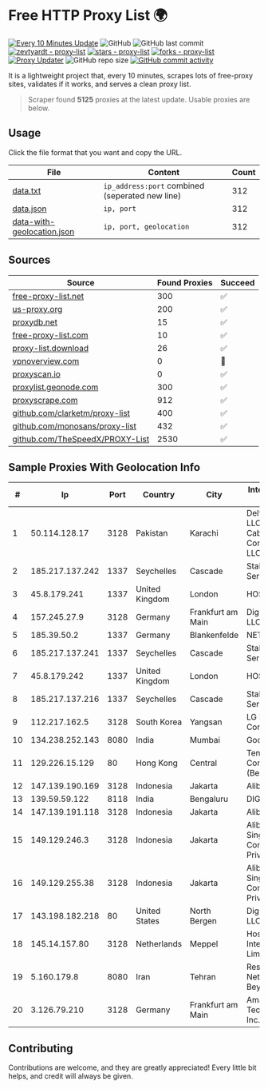 
# Free HTTP Proxy List 🌍

[![Every 10 Minutes Update](https://github.com/mertguvencli/http-proxy-list/actions/workflows/main.yml/badge.svg?branch=main)](https://github.com/mertguvencli/http-proxy-list/actions/workflows/main.yml)
![GitHub](https://img.shields.io/github/license/mertguvencli/http-proxy-list)
![GitHub last commit](https://img.shields.io/github/last-commit/mertguvencli/http-proxy-list)
[![zevtyardt - proxy-list](https://img.shields.io/static/v1?label=zevtyardt&message=proxy-list&color=blue&logo=github)](https://github.com/zevtyardt/proxy-list "Go to GitHub repo")
[![stars - proxy-list](https://img.shields.io/github/stars/zevtyardt/proxy-list?style=social)](https://github.com/zevtyardt/proxy-list)
[![forks - proxy-list](https://img.shields.io/github/forks/zevtyardt/proxy-list?style=social)](https://github.com/zevtyardt/proxy-list)
[![Proxy Updater](https://github.com/zevtyardt/proxy-list/workflows/Proxy%20Updater/badge.svg)](https://github.com/zevtyardt/proxy-list/actions?query=workflow:"Proxy+Updater")
![GitHub repo size](https://img.shields.io/github/repo-size/zevtyardt/proxy-list)
[![GitHub commit activity](https://img.shields.io/github/commit-activity/m/zevtyardt/proxy-list?logo=commits)](https://github.com/zevtyardt/proxy-list/commits/main)

It is a lightweight project that, every 10 minutes, scrapes lots of free-proxy sites, validates if it works, and serves a clean proxy list.

> Scraper found **5125** proxies at the latest update. Usable proxies are below.

## Usage

Click the file format that you want and copy the URL.

|File|Content|Count|
|----|-------|-----|
|[data.txt](https://raw.githubusercontent.com/mertguvencli/http-proxy-list/main/proxy-list/data.txt)|`ip_address:port` combined (seperated new line)|312|
|[data.json](https://raw.githubusercontent.com/mertguvencli/http-proxy-list/main/proxy-list/data.json)|`ip, port`|312|
|[data-with-geolocation.json](https://raw.githubusercontent.com/mertguvencli/http-proxy-list/main/proxy-list/data-with-geolocation.json)|`ip, port, geolocation`|312|

## Sources

|Source|Found Proxies|Succeed|
|------|-------------|-------|
|[free-proxy-list.net](https://free-proxy-list.net)|300|✅|
|[us-proxy.org](https://www.us-proxy.org)|200|✅|
|[proxydb.net](http://proxydb.net)|15|✅|
|[free-proxy-list.com](https://free-proxy-list.com/?page=&port=&type%5B%5D=http&type%5B%5D=https&up_time=0&search=Search)|10|✅|
|[proxy-list.download](https://www.proxy-list.download/HTTP)|26|✅|
|[vpnoverview.com](https://vpnoverview.com/privacy/anonymous-browsing/free-proxy-servers)|0|🚫|
|[proxyscan.io](https://www.proxyscan.io)|0|✅|
|[proxylist.geonode.com](https://proxylist.geonode.com/api/proxy-list?limit=300&page=1&sort_by=lastChecked&sort_type=desc&protocols=http,https)|300|✅|
|[proxyscrape.com](https://api.proxyscrape.com/v2/?request=displayproxies&protocol=http&timeout=10000&country=all&ssl=all&anonymity=all)|912|✅|
|[github.com/clarketm/proxy-list](https://raw.githubusercontent.com/clarketm/proxy-list/master/proxy-list-raw.txt)|400|✅|
|[github.com/monosans/proxy-list](https://raw.githubusercontent.com/monosans/proxy-list/main/proxies/http.txt)|432|✅|
|[github.com/TheSpeedX/PROXY-List](https://raw.githubusercontent.com/TheSpeedX/PROXY-List/master/http.txt)|2530|✅|


## Sample Proxies With Geolocation Info

|#|Ip|Port|Country|City|Internet Service Provider|
|-|--|----|-------|----|-------------------------|
|1|50.114.128.17|3128|Pakistan|Karachi|Delta Centric LLC, Comcast Cable Communications, LLC|
|2|185.217.137.242|1337|Seychelles|Cascade|Stallion Network Services Limited|
|3|45.8.179.241|1337|United Kingdom|London|HOSTLAND|
|4|157.245.27.9|3128|Germany|Frankfurt am Main|DigitalOcean, LLC|
|5|185.39.50.2|1337|Germany|Blankenfelde|NETZNUTZ|
|6|185.217.137.241|1337|Seychelles|Cascade|Stallion Network Services Limited|
|7|45.8.179.242|1337|United Kingdom|London|HOSTLAND|
|8|185.217.137.216|1337|Seychelles|Cascade|Stallion Network Services Limited|
|9|112.217.162.5|3128|South Korea|Yangsan|LG DACOM Corporation|
|10|134.238.252.143|8080|India|Mumbai|Google LLC|
|11|129.226.15.129|80|Hong Kong|Central|Tencent Cloud Computing (Beijing) Co|
|12|147.139.190.169|3128|Indonesia|Jakarta|Alibaba.com LLC|
|13|139.59.59.122|8118|India|Bengaluru|DIGITALOCEAN|
|14|147.139.191.118|3128|Indonesia|Jakarta|Alibaba.com LLC|
|15|149.129.246.3|3128|Indonesia|Jakarta|Alibaba.com Singapore E-Commerce Private Limited|
|16|149.129.255.38|3128|Indonesia|Jakarta|Alibaba.com Singapore E-Commerce Private Limited|
|17|143.198.182.218|80|United States|North Bergen|DigitalOcean, LLC|
|18|145.14.157.80|3128|Netherlands|Meppel|Hostinger International Limited|
|19|5.160.179.8|8080|Iran|Tehran|Respina Networks & Beyond PJSC|
|20|3.126.79.210|3128|Germany|Frankfurt am Main|Amazon Technologies Inc.|



## Contributing

Contributions are welcome, and they are greatly appreciated! Every
little bit helps, and credit will always be given.


